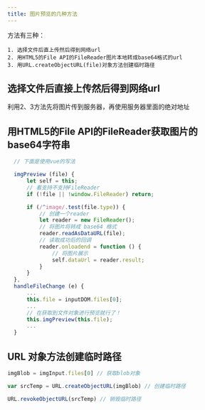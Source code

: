 ```yaml
---
title: 图片预览的几种方法
---
```


方法有三种：

```
1. 选择文件后直上传然后得到网络url
2. 用HTML5的File API的FileReader图片本地转成base64格式的url
3. 用URL.createObjectURL(file)对象方法创建临时路径
```
<!--more-->

## 选择文件后直接上传然后得到网络url
利用2、3方法先将图片传到服务器，再使用服务器里面的绝对地址

## 用HTML5的File API的FileReader获取图片的base64字符串
``` javascript
  // 下面是使用vue的写法

  imgPreview (file) {
      let self = this;
      // 看支持不支持FileReader
      if (!file || !window.FileReader) return;

      if (/^image/.test(file.type)) {
          // 创建一个reader
          let reader = new FileReader();
          // 将图片将转成 base64 格式
          reader.readAsDataURL(file);
          // 读取成功后的回调
          reader.onloadend = function () {
              // 将图片展示
              self.dataUrl = reader.result;
          }
      }
  },
  handleFileChange (e) {
      ...
      this.file = inputDOM.files[0];
      ...
      // 在获取到文件对象进行预览就行了！
      this.imgPreview(this.file);
      ...
  }
```


## URL 对象方法创建临时路径


``` javascript
imgBlob = imgInput.files[0] // 获取blob对象

var srcTemp = URL.createObjectURL(imgBlob) // 创建临时路径

URL.revokeObjectURL(srcTemp) // 销毁临时路径
```
